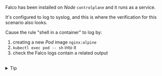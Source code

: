 
Falco has been installed on *Node* `controlplane` and it runs as a service.

It's configured to log to syslog, and this is where the verification for this scenario also looks.

Cause the rule "shell in a container" to log by:

1. creating a new *Pod* image `nginx:alpine`
2. `kubectl exec pod -- sh` into it
3. check the Falco logs contain a related output





<br>

<details><summary>Tip</summary>

<br>

```bash
service falco status
```{{exec}}

```bash
cat /var/log/syslog | grep falco
```{{exec}}


</details>







<br>

<details><summary>Solution</summary>

<br>

```bash
k run pod --image=nginx:alpine
kubectl wait --for=condition=ready pod pod
k exec -it pod -- sh # run "exit"
```{{exec}}

```bash
cat /var/log/syslog | grep falco | grep shell
```{{exec}}


</details>

